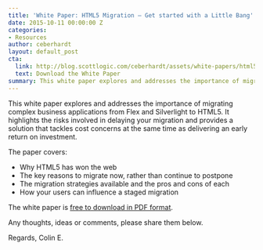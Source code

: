 ```yaml
---
title: 'White Paper: HTML5 Migration – Get started with a Little Bang'
date: 2015-10-11 00:00:00 Z
categories:
- Resources
author: ceberhardt
layout: default_post
cta:
  link: http://blog.scottlogic.com/ceberhardt/assets/white-papers/html5-migration.pdf
  text: Download the White Paper
summary: This white paper explores and addresses the importance of migrating complex business applications from Flex and Silverlight to HTML5. It highlights the risks involved in delaying your migration and provides a solution that tackles cost concerns at the same time as delivering an early return on investment.
---
```


This white paper explores and addresses the importance of migrating complex business applications from Flex and Silverlight to HTML5. It highlights the risks involved in delaying your migration and provides a solution that tackles cost concerns at the same time as delivering an early return on investment.

The paper covers:
- Why HTML5 has won the web
- The key reasons to migrate now, rather than continue to postpone
- The migration strategies available and the pros and cons of each
- How your users can influence a staged migration

The white paper is [free to download in PDF format]({{site.baseurl}}/ceberhardt/assets/white-papers/html5-migration.pdf).

Any thoughts, ideas or comments, please share them below.

Regards, Colin E.
